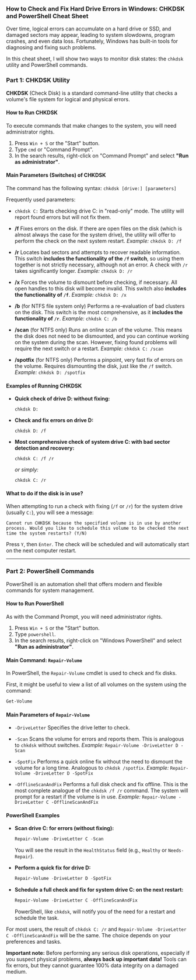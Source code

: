 ### How to Check and Fix Hard Drive Errors in Windows: CHKDSK and PowerShell Cheat Sheet

Over time, logical errors can accumulate on a hard drive or SSD, and damaged sectors may appear, leading to system slowdowns, program crashes, and even data loss. Fortunately, Windows has built-in tools for diagnosing and fixing such problems.

In this cheat sheet, I will show two ways to monitor disk states: the `chkdsk` utility and PowerShell commands.

### Part 1: CHKDSK Utility

**CHKDSK** (Check Disk) is a standard command-line utility that checks a volume's file system for logical and physical errors.

#### How to Run CHKDSK

To execute commands that make changes to the system, you will need administrator rights.

1.  Press `Win + S` or the "Start" button.
2.  Type `cmd` or "Command Prompt".
3.  In the search results, right-click on "Command Prompt" and select **"Run as administrator"**.

#### Main Parameters (Switches) of CHKDSK

The command has the following syntax: `chkdsk [drive:] [parameters]`

Frequently used parameters:

*   `chkdsk C:`
    Starts checking drive C: in "read-only" mode. The utility will report found errors but will not fix them.

*   **/f**
    Fixes errors on the disk. If there are open files on the disk (which is almost always the case for the system drive), the utility will offer to perform the check on the next system restart.
    *Example:* `chkdsk D: /f`

*   **/r**
    Locates bad sectors and attempts to recover readable information. This switch **includes the functionality of the `/f` switch**, so using them together is not strictly necessary, although not an error. A check with `/r` takes significantly longer.
    *Example:* `chkdsk D: /r`

*   **/x**
    Forces the volume to dismount before checking, if necessary. All open handles to this disk will become invalid. This switch also **includes the functionality of `/f`**.
    *Example:* `chkdsk D: /x`

*   **/b** (for NTFS file system only)
    Performs a re-evaluation of bad clusters on the disk. This switch is the most comprehensive, as it **includes the functionality of `/r`**.
    *Example:* `chkdsk C: /b`

*   **/scan** (for NTFS only)
    Runs an online scan of the volume. This means the disk does not need to be dismounted, and you can continue working on the system during the scan. However, fixing found problems will require the next switch or a restart.
    *Example:* `chkdsk C: /scan`

*   **/spotfix** (for NTFS only)
    Performs a pinpoint, very fast fix of errors on the volume. Requires dismounting the disk, just like the `/f` switch.
    *Example:* `chkdsk D: /spotfix`

#### Examples of Running CHKDSK

*   **Quick check of drive D: without fixing:**
    ```
    chkdsk D:
    ```

*   **Check and fix errors on drive D:**
    ```
    chkdsk D: /f
    ```

*   **Most comprehensive check of system drive C: with bad sector detection and recovery:**
    ```
    chkdsk C: /f /r
    ```
    *or simply:*
    ```
    chkdsk C: /r
    ```

#### What to do if the disk is in use?

When attempting to run a check with fixing (`/f` or `/r`) for the system drive (usually `C:`), you will see a message:

`Cannot run CHKDSK because the specified volume is in use by another process. Would you like to schedule this volume to be checked the next time the system restarts? (Y/N)`

Press `Y`, then `Enter`. The check will be scheduled and will automatically start on the next computer restart.

---

### Part 2: PowerShell Commands

PowerShell is an automation shell that offers modern and flexible commands for system management.

#### How to Run PowerShell

As with the Command Prompt, you will need administrator rights.

1.  Press `Win + S` or the "Start" button.
2.  Type `powershell`.
3.  In the search results, right-click on "Windows PowerShell" and select **"Run as administrator"**.

#### Main Command: `Repair-Volume`

In PowerShell, the `Repair-Volume` cmdlet is used to check and fix disks.

First, it might be useful to view a list of all volumes on the system using the command:
```powershell
Get-Volume
```

#### Main Parameters of `Repair-Volume`

*   `-DriveLetter`
    Specifies the drive letter to check.

*   `-Scan`
    Scans the volume for errors and reports them. This is analogous to `chkdsk` without switches.
    *Example:* `Repair-Volume -DriveLetter D -Scan`

*   `-SpotFix`
    Performs a quick online fix without the need to dismount the volume for a long time. Analogous to `chkdsk /spotfix`.
    *Example:* `Repair-Volume -DriveLetter D -SpotFix`

*   `-OfflineScanAndFix`
    Performs a full disk check and fix offline. This is the most complete analogue of the `chkdsk /f /r` command. The system will prompt for a restart if the volume is in use.
    *Example:* `Repair-Volume -DriveLetter C -OfflineScanAndFix`

#### PowerShell Examples

*   **Scan drive C: for errors (without fixing):**
    ```powershell
    Repair-Volume -DriveLetter C -Scan
    ```
    You will see the result in the `HealthStatus` field (e.g., `Healthy` or `Needs-Repair`).

*   **Perform a quick fix for drive D:**
    ```powershell
    Repair-Volume -DriveLetter D -SpotFix
    ```

*   **Schedule a full check and fix for system drive C: on the next restart:**
    ```powershell
    Repair-Volume -DriveLetter C -OfflineScanAndFix
    ```
    PowerShell, like `chkdsk`, will notify you of the need for a restart and schedule the task.


For most users, the result of `chkdsk C: /r` and `Repair-Volume -DriveLetter C -OfflineScanAndFix` will be the same. The choice depends on your preferences and tasks.

**Important note:** Before performing any serious disk operations, especially if you suspect physical problems, **always back up important data!** Tools can fix errors, but they cannot guarantee 100% data integrity on a damaged medium.